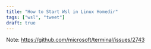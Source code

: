 ```yaml
---
title: "How to Start Wsl in Linux Homedir"
tags: ["wsl", "tweet"]
draft: true
---
```

Note: https://github.com/microsoft/terminal/issues/2743
